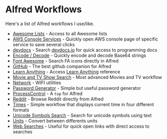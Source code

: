 # Alfred Workflows

Here's a list of Alfred workflows I use/like.

- [Awesome Lists](https://github.com/nikitavoloboev/alfred-awesome-lists) - Access to all Awesome lists
- [AWS Console Services](https://github.com/rkoval/alfred-aws-console-services-workflow) - Quickly open AWS console page of specific service to save several clicks
- [devdocs](https://github.com/yannickglt/alfred-devdocs) - Search [devdocs.io](https://devdocs.io) for quick access to programming docs
- [Encode / Decode](https://github.com/willfarrell/alfred-encode-decode-workflow) - Quickly encode and decode Base64 strings
- [Font Awesome](https://github.com/ruedap/alfred-font-awesome-workflow) - Search FA icons directly in Alfred
- [GitHub](https://github.com/gharlan/alfred-github-workflow) - The best github companion for Alfred
- [Learn Anything](https://github.com/nikitavoloboev/alfred-learn-anything) - Access [Learn Anything](https://learn-anything.xyz/) reference
- [Movie and TV Show Search](https://github.com/tmcknight/Movie-and-TV-Show-Search-Alfred-Workflow) - Most advanced Movies and TV workflow 
- [Network](https://github.com/mrodalgaard/alfred-network-workflow) - WIFI utilities
- [Password Generator](https://github.com/deanishe/alfred-pwgen) - Simple but useful password generator
- [ProcessControl](https://github.com/vitorgalvao/alfred-workflows/tree/master/ProcessControl) - A `top` for Alfred
- [Reddit](https://github.com/deanishe/alfred-reddit) - Browse Reddit directly from Alfred
- [Times](http://www.packal.org/workflow/times) - Simple workflow that displays current time in four different formats
- [Unicode Symbols Search](https://github.com/bevesce/unicode-symbols-search) - Search for unicode symbols using text
- [Units](http://units.dnsu.ch) - Convert between differents units
- [Web Searches](https://github.com/nikitavoloboev/alfred-web-searches) - Useful for quick open links with direct access to searches

